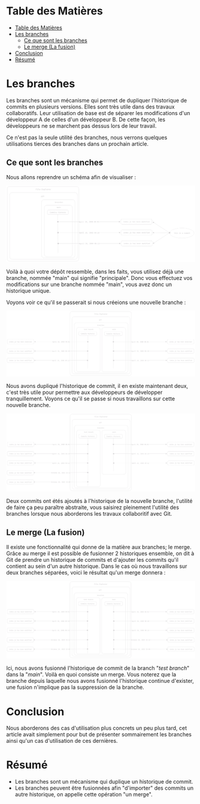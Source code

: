# Table des Matières

- [Table des Matières](#table-des-matières)
- [Les branches](#les-branches)
  - [Ce que sont les branches](#ce-que-sont-les-branches)
  - [Le merge (La fusion)](#le-merge-la-fusion)
- [Conclusion](#conclusion)
- [Résumé](#résumé)

# Les branches

Les branches sont un mécanisme qui permet de dupliquer l'historique de commits en plusieurs versions. Elles sont très utile dans des travaux collaboratifs. Leur utilisation de base est de séparer les modifications d'un développeur A de celles d'un développeur B. De cette façon, les développeurs ne se marchent pas dessus lors de leur travail.

Ce n'est pas la seule utilité des branches, nous verrons quelques utilisations tierces des branches dans un prochain article.

## Ce que sont les branches

Nous allons reprendre un schéma afin de visualiser :

![one branch](../assets/one-branch-repo.png)

Voilà à quoi votre dépôt ressemble, dans les faits, vous utilisez déjà une branche, nommée "main" qui signifie "principale". Donc vous effectuez vos modifications sur une branche nommée "main", vous avez donc un historique unique.

Voyons voir ce qu'il se passerait si nous créeions une nouvelle branche :

![two branches](../assets/two-branch-repo.png)

Nous avons dupliqué l'historique de commit, il en existe maintenant deux, c'est très utile pour permettre aux développeurs de développer tranquillement. Voyons ce qu'il se passe si nous travaillons sur cette nouvelle branche.

![new commit on new branch](../assets/new-commits.png)

Deux commits ont étés ajoutés à l'historique de la nouvelle branche, l'utilité de faire ça peu paraître abstraite, vous saisirez pleinement l'utilité des branches lorsque nous aborderons les travaux collaboritif avec Git.

## Le merge (La fusion)

Il existe une fonctionnalité qui donne de la matière aux branches; le merge. Grâce au merge il est possible de fusionner 2 historiques ensemble, on dit à Git de prendre un historique de commits et d'ajouter les commits qu'il contient au sein d'un autre historique. Dans le cas où nous travaillons sur deux branches séparées, voici le résultat qu'un merge donnera : 

![](../assets/merge.png)

Ici, nous avons fusionné l'historique de commit de la branch "*test branch*" dans la "*main*". Voilà en quoi consiste un merge. Vous noterez que la branche depuis laquelle nous avons fusionné l'historique continue d'exister, une fusion n'implique pas la suppression de la branche.

# Conclusion

Nous aborderons des cas d'utilisation plus concrets un peu plus tard, cet article avait simplement pour but de présenter sommairement les branches ainsi qu'un cas d'utilisation de ces dernières.

# Résumé

- Les branches sont un mécanisme qui duplique un historique de commit.
- Les branches peuvent être fusionnées afin "d'importer" des commits un autre historique, on appelle cette opération "un merge".